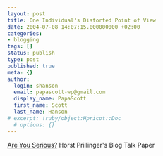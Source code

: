 ```yaml
---
layout: post
title: One Individual's Distorted Point of View
date: 2004-07-08 14:07:15.000000000 +02:00
categories:
- blogging
tags: []
status: publish
type: post
published: true
meta: {}
author:
  login: shanson
  email: papascott-wp@gmail.com
  display_name: PapaScott
  first_name: Scott
  last_name: Hanson
# excerpt: !ruby/object:Hpricot::Doc
  # options: {}
---
```

<p><a href="http://homepage.univie.ac.at/horst.prillinger/blog/archives/2004/07/000673.html#comments">Are You Serious?</a> Horst Prillinger's Blog Talk Paper</p>
